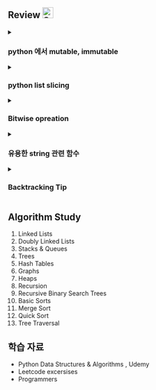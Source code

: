 ## Review <img src="https://raw.githubusercontent.com/Tarikul-Islam-Anik/Animated-Fluent-Emojis/master/Emojis/Animals/Snake.png" alt="Snake" width="25" height="25" />

<details>
    <summary><h3>python 에서 mutable, immutable</h3></summary>

```python
grid = [1, 2, 3]

def function(grid):
    visited = [0] * len(grid)
    visit = 1

    def nested_function():
        visited[0] = 1
        visit += 1

    nested_function()
    return visit, visited
```
위의 함수를 실행하면 `UnboundLocalError: local variable 'visit' referenced before assignment` 에러가 뜹니다. list 타입인 visited 는 변경 가능한데, 왜 visit 는 nested function 에서 접근해서 수정할 수 없을까요? 

객체의 Mutable / Immutable 과 Scope 에 대해 정확히 구분해야 합니다. 

#### Mutable vs. Immutable 

- **Mutable** : list, dictionary, set 는 생성 후 변경할 수 있습니다. mutable object 를 수정하면 오브젝트 자체를 변경하는 것입니다.
- **Immutable** : integer, float, string, tuple 은 생성 후 변경할 수 없습니다. 수정 시에 원본 객체를 수정하는 것이 아니라 새로운 오브젝트가 만들어집니다. 

#### Scope

- **Nested Function Scopes** : 함수를 함수 내부에 정의하면, 안에 있는 함수는 바깥 함수에 정의되어 있는 변수들에 접근할 수 있습니다. 접근은 가능하지만 수정은 불가능합니다. 

위의 예시에서, `visited` 는 리스트 이며, **mutable** 오브젝트입니다. nested_function() 안에 있는 `visited[0] = 1` 는 리스트를 수정합니다. 중요한 점은 리스트를 수정한다는 것은, 리스트는 mutable 오브젝트이므로 리스트 오브젝트 자체를 수정하는 것이 아니라, 오브젝트는 그대로 두고 '값'만 수정하는 것이기 때문에 visited 는 수정할 수 있습니다. 

`visit += 1` 는 `visit` 에 1을 더함으로써 값을 수정하고자 합니다. 하지만 `visit` 변수는 integer 로, **immutable** 오브젝트입니다. 파이썬은 integer 를 수정할 때, 새로운 값을 가지는 새로운 오브젝트를 생성합니다. 따라서 새로운 로컬 변수 `visit` 를 생성하려 하는데, 이 로컬 변수 `visit` 가 할당되지 않았으므로 `UnboundLocalError`가 발생합니다. 

이 문제를 해하려면, 아래와 같이 수정하면 visit 를 nested_function 에서도 접근하여 수정할 수 있습니다. `nonlocal visit` 를 선언해줌으로써, nested_function 안에서 새로운 `visit` 변수를 생성하는 것이 아니라, 바깥에 있는 visit 를 나타내는 것이라고 알려줄 수 있습니다. 

```python
def solution(grid):
    visited = [0] * len(grid)
    visit = 1

    def sub_function():
        nonlocal visit
        visited[0] = 1
        visit += 1

    sub_function()
    return visit, visited
```

</details>

<details>
    <summary><h3>python list slicing</h3></summary>

```python
nums = [0, 1, 2, 3, 4, 5, 6, 7]
print(nums[2:]) # [2, 3, 4, 5, 6, 7]
print(nums[-2:]) # [6, 7] (뒤에서 2번째 인덱스 이상)
print(nums[:2]) # [0, 1] (앞에서 2번째 인덱스 미만)
print(nums[:-2]) # [0, 1, 2, 3, 4, 5] (뒤에서 2번째 인덱스 미만)
print(nums[1:5:3]) # [1, 4] (인덱스1 이상 5미만 중 간격 3)
print(nums[::-1]) # [7, 6, 5, 4, 3, 2, 1, 0] (거꾸로 뒤집기)
print(nums[::-2]) # [7, 5, 3, 1] (뒤집는데 간격 2)
 

# nums rotate by k
k = 2
nums[:] = nums[-k:] + nums[:-k]
print(nums) # [6, 7, 0, 1, 2, 3, 4, 5]
```


</details>

<details>
    <summary><h3>Bitwise opreation</h3></summary>

- **AND(&)**
  - `AND` : 두 비트가 모두 1일 때만 1
  - a ^ a = 1

    ```python
    a = 6  # 110
    print(a & 1) # 0 (& : AND -> 1 & 1 인 경우만 1, 가장 마지막 비트가 1인 경우만 1)
    a >>= 1 # >>1 : 나누기 2^1 = shift right
    print(a & 1) # 1 
    a >>= 1
    print(a & 1) # 1
    ```

- **XOR(^)**
  - `XOR` : 두 비트가 다를때만 1
  - a ^ a = 0, a ^ 0 = a, a ^ b ^ a = b (XOR는 교환, 결합법칙 성립)
  
    ```python
    x, y = 8, 10 # x = 1000, y = 1010
    x ^= y # XOR : 두 비트가 다르면 1, x = 0010 // x = x^y
    print(x) # 2 
    y ^= x # XOR : 두 비트가 다르면 1, y = 1000  // y = y^x = y^x^y = x : 교환됨 
    print(y) # 8
    x ^= y # XOR : x = 1010 // x = x^y = x^y^x = y : 교환됨
    print(x) # 10
    ```

- **OR(|)**
  - `OR` : 두 비트 중 1개만 1이면 1, 두 비트 모두 0일때만 0

- **Shift Left(<<)**
  - `A << B` : A를 B비트만큼 왼쪽으로 밀기
  - `a << 2` : a * (2^2)

- **Shift Right(>>)**
  - `A >> B` : A를 B비트만큼 오른쪽으로 밀기
  - `a >> 2` : a / (2^2)


</details>


<details>
    <summary><h3>유용한 string 관련 함수</h3></summary>

- `A.startswith(B) -> Boolean` : A가 B문자열로 시작하는지 반환

</details>

<details>
    <summary><h3>Backtracking Tip</h3></summary>

"Compute All", "Exhaust All" may imply it is a backtracking problem.

- **choices**
  - core choices we make each step
  - what decision space can we choose from?
- **constraints**
  - what limited space do we need to validate? (ex. sudocu - same col/row)
  - if this is valid, we recurse on our decision
- **goals**
  - what is our base case?

```c
void Backtrack(res,args)
  if (GOAL REACHED)
    add solution to res
    return 

  // Explore all choices
  for (int i=0; i < NUMBER_OF_CHOICES; i++)
    if (CHOICES[i] is valid) 
      make choices[i]
      Backtrack(res, args)
      undo choices[i]
```


</details>

## Algorithm Study 

1. Linked Lists
2. Doubly Linked Lists
3. Stacks & Queues
4. Trees
5. Hash Tables
6. Graphs
7. Heaps
8. Recursion
9. Recursive Binary Search Trees
10. Basic Sorts
11. Merge Sort
12. Quick Sort
13. Tree Traversal

## 학습 자료

- Python Data Structures & Algorithms , Udemy
- Leetcode excersises 
- Programmers